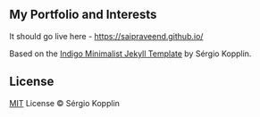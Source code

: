 ## My Portfolio and Interests 

It should go live here - https://saipraveend.github.io/

Based on the [Indigo Minimalist Jekyll Template](https://github.com/sergiokopplin/indigo) by Sérgio Kopplin.

## License

[MIT](http://kopplin.mit-license.org/) License © Sérgio Kopplin

